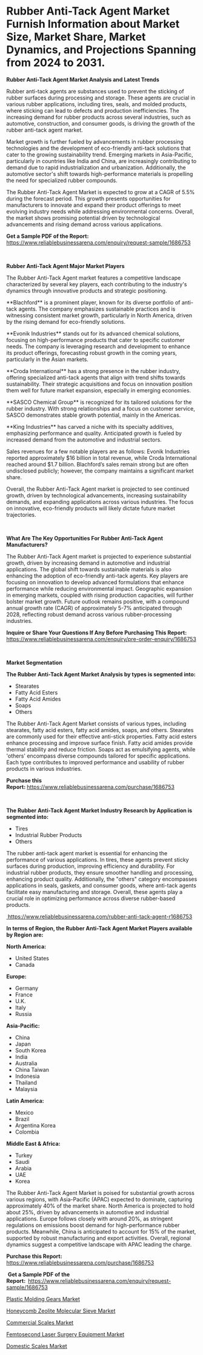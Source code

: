 <p><h1>Rubber Anti-Tack Agent Market Furnish Information about Market Size, Market Share, Market Dynamics, and Projections Spanning from 2024 to 2031.</h1></p><p><strong>Rubber Anti-Tack Agent Market Analysis and Latest Trends</strong></p>
<p><p>Rubber anti-tack agents are substances used to prevent the sticking of rubber surfaces during processing and storage. These agents are crucial in various rubber applications, including tires, seals, and molded products, where sticking can lead to defects and production inefficiencies. The increasing demand for rubber products across several industries, such as automotive, construction, and consumer goods, is driving the growth of the rubber anti-tack agent market.</p><p>Market growth is further fueled by advancements in rubber processing technologies and the development of eco-friendly anti-tack solutions that cater to the growing sustainability trend. Emerging markets in Asia-Pacific, particularly in countries like India and China, are increasingly contributing to demand due to rapid industrialization and urbanization. Additionally, the automotive sector's shift towards high-performance materials is propelling the need for specialized rubber compounds.</p><p>The Rubber Anti-Tack Agent Market is expected to grow at a CAGR of 5.5% during the forecast period. This growth presents opportunities for manufacturers to innovate and expand their product offerings to meet evolving industry needs while addressing environmental concerns. Overall, the market shows promising potential driven by technological advancements and rising demand across various applications.</p></p>
<p><strong>Get a Sample PDF of the Report:&nbsp;</strong> <a href="https://www.reliablebusinessarena.com/enquiry/request-sample/1686753?utm_campaign=1174&utm_medium=2&utm_source=Github&utm_content=ia&utm_term=16102024&utm_id=rubber-anti-tack-agent">https://www.reliablebusinessarena.com/enquiry/request-sample/1686753</a></p>
<p>&nbsp;</p>
<p><strong>Rubber Anti-Tack Agent Major Market Players</strong></p>
<p><p>The Rubber Anti-Tack Agent market features a competitive landscape characterized by several key players, each contributing to the industry's dynamics through innovative products and strategic positioning.</p><p>**Blachford** is a prominent player, known for its diverse portfolio of anti-tack agents. The company emphasizes sustainable practices and is witnessing consistent market growth, particularly in North America, driven by the rising demand for eco-friendly solutions.</p><p>**Evonik Industries** stands out for its advanced chemical solutions, focusing on high-performance products that cater to specific customer needs. The company is leveraging research and development to enhance its product offerings, forecasting robust growth in the coming years, particularly in the Asian markets.</p><p>**Croda International** has a strong presence in the rubber industry, offering specialized anti-tack agents that align with trend shifts towards sustainability. Their strategic acquisitions and focus on innovation position them well for future market expansion, especially in emerging economies.</p><p>**SASCO Chemical Group** is recognized for its tailored solutions for the rubber industry. With strong relationships and a focus on customer service, SASCO demonstrates stable growth potential, mainly in the Americas.</p><p>**King Industries** has carved a niche with its specialty additives, emphasizing performance and quality. Anticipated growth is fueled by increased demand from the automotive and industrial sectors.</p><p>Sales revenues for a few notable players are as follows: Evonik Industries reported approximately $16 billion in total revenue, while Croda International reached around $1.7 billion. Blachford’s sales remain strong but are often undisclosed publicly; however, the company maintains a significant market share.</p><p>Overall, the Rubber Anti-Tack Agent market is projected to see continued growth, driven by technological advancements, increasing sustainability demands, and expanding applications across various industries. The focus on innovative, eco-friendly products will likely dictate future market trajectories.</p></p>
<p>&nbsp;</p>
<p><strong>What Are The Key Opportunities For Rubber Anti-Tack Agent Manufacturers?</strong></p>
<p><p>The Rubber Anti-Tack Agent market is projected to experience substantial growth, driven by increasing demand in automotive and industrial applications. The global shift towards sustainable materials is also enhancing the adoption of eco-friendly anti-tack agents. Key players are focusing on innovation to develop advanced formulations that enhance performance while reducing environmental impact. Geographic expansion in emerging markets, coupled with rising production capacities, will further bolster market growth. Future outlook remains positive, with a compound annual growth rate (CAGR) of approximately 5-7% anticipated through 2028, reflecting robust demand across various rubber-processing industries.</p></p>
<p><strong>Inquire or Share Your Questions If Any Before Purchasing This Report:</strong> <a href="https://www.reliablebusinessarena.com/enquiry/pre-order-enquiry/1686753?utm_campaign=1174&utm_medium=2&utm_source=Github&utm_content=ia&utm_term=16102024&utm_id=rubber-anti-tack-agent">https://www.reliablebusinessarena.com/enquiry/pre-order-enquiry/1686753</a></p>
<p>&nbsp;</p>
<p><strong>Market Segmentation</strong></p>
<p><strong>The Rubber Anti-Tack Agent Market Analysis by types is segmented into:</strong></p>
<p><ul><li>Stearates</li><li>Fatty Acid Esters</li><li>Fatty Acid Amides</li><li>Soaps</li><li>Others</li></ul></p>
<p><p>The Rubber Anti-Tack Agent Market consists of various types, including stearates, fatty acid esters, fatty acid amides, soaps, and others. Stearates are commonly used for their effective anti-stick properties. Fatty acid esters enhance processing and improve surface finish. Fatty acid amides provide thermal stability and reduce friction. Soaps act as emulsifying agents, while 'others' encompass diverse compounds tailored for specific applications. Each type contributes to improved performance and usability of rubber products in various industries.</p></p>
<p><strong>Purchase this Report:&nbsp;</strong><a href="https://www.reliablebusinessarena.com/purchase/1686753?utm_campaign=1174&utm_medium=2&utm_source=Github&utm_content=ia&utm_term=16102024&utm_id=rubber-anti-tack-agent">https://www.reliablebusinessarena.com/purchase/1686753</a></p>
<p>&nbsp;</p>
<p><strong>The Rubber Anti-Tack Agent Market Industry Research by Application is segmented into:</strong></p>
<p><ul><li>Tires</li><li>Industrial Rubber Products</li><li>Others</li></ul></p>
<p><p>The rubber anti-tack agent market is essential for enhancing the performance of various applications. In tires, these agents prevent sticky surfaces during production, improving efficiency and durability. For industrial rubber products, they ensure smoother handling and processing, enhancing product quality. Additionally, the "others" category encompasses applications in seals, gaskets, and consumer goods, where anti-tack agents facilitate easy manufacturing and storage. Overall, these agents play a crucial role in optimizing performance across diverse rubber-based products.</p></p>
<p><a href="https://www.reliablebusinessarena.com/rubber-anti-tack-agent-r1686753?utm_campaign=1174&utm_medium=2&utm_source=Github&utm_content=ia&utm_term=16102024&utm_id=rubber-anti-tack-agent">&nbsp;https://www.reliablebusinessarena.com/rubber-anti-tack-agent-r1686753</a></p>
<p><strong>In terms of Region, the Rubber Anti-Tack Agent Market Players available by Region are:</strong></p>
<p>
    <p> <strong> North America: </strong>
        <ul>
            <li>United States</li>
            <li>Canada</li>
        </ul>
        </p> 
    <p> <strong> Europe: </strong>
        <ul>
            <li>Germany</li>
            <li>France</li>
            <li>U.K.</li>
            <li>Italy</li>
            <li>Russia</li>
        </ul>
        </p> 
    <p> <strong> Asia-Pacific: </strong>
        <ul>
            <li>China</li>
            <li>Japan</li>
            <li>South Korea</li>
            <li>India</li>
            <li>Australia</li>
            <li>China Taiwan</li>
            <li>Indonesia</li>
            <li>Thailand</li>
            <li>Malaysia</li>
        </ul>
        </p> 
    <p> <strong> Latin America: </strong>
        <ul>
            <li>Mexico</li>
            <li>Brazil</li>
            <li>Argentina Korea</li>
            <li>Colombia</li>
        </ul>
        </p> 
    <p> <strong> Middle East & Africa: </strong>
        <ul>
            <li>Turkey</li>
            <li>Saudi</li>
            <li>Arabia</li>
            <li>UAE</li>
            <li>Korea</li>
        </ul>
    </p>
    </p>
<p><p>The Rubber Anti-Tack Agent Market is poised for substantial growth across various regions, with Asia-Pacific (APAC) expected to dominate, capturing approximately 40% of the market share. North America is projected to hold about 25%, driven by advancements in automotive and industrial applications. Europe follows closely with around 20%, as stringent regulations on emissions boost demand for high-performance rubber products. Meanwhile, China is anticipated to account for 15% of the market, supported by robust manufacturing and export activities. Overall, regional dynamics suggest a competitive landscape with APAC leading the charge.</p></p>
<p><strong>Purchase this Report: </strong><a href="https://www.reliablebusinessarena.com/purchase/1686753?utm_campaign=1174&utm_medium=2&utm_source=Github&utm_content=ia&utm_term=16102024&utm_id=rubber-anti-tack-agent">https://www.reliablebusinessarena.com/purchase/1686753</a></p>
<p>&nbsp;<strong>Get a Sample PDF of the Report:&nbsp;&nbsp;</strong><a href="https://www.reliablebusinessarena.com/enquiry/request-sample/1686753?utm_campaign=1174&utm_medium=2&utm_source=Github&utm_content=ia&utm_term=16102024&utm_id=rubber-anti-tack-agent">https://www.reliablebusinessarena.com/enquiry/request-sample/1686753</a></p>
<p><strong></strong></p>
<p><p><a href="https://www.linkedin.com/pulse/comprehensive-plastic-molding-gears-market-report-segmentation-jlb9f?trk=public_post_embed_feed-article-content&utm_campaign=1174&utm_medium=2&utm_source=Github&utm_content=ia&utm_term=16102024&utm_id=rubber-anti-tack-agent">Plastic Molding Gears Market</a></p><p><a href="https://www.linkedin.com/pulse/honeycomb-zeolite-molecular-sieve-market-ecosystem-competitive-wu9gf?trk=public_post_embed_feed-article-content&utm_campaign=1174&utm_medium=2&utm_source=Github&utm_content=ia&utm_term=16102024&utm_id=rubber-anti-tack-agent">Honeycomb Zeolite Molecular Sieve Market</a></p><p><a href="https://github.com/ofeliap0codgers/Market-Research-Report-List-1/blob/main/commercial-scales-market.md?utm_campaign=1174&utm_medium=2&utm_source=Github&utm_content=ia&utm_term=16102024&utm_id=rubber-anti-tack-agent">Commercial Scales Market</a></p><p><a href="https://www.linkedin.com/pulse/femtosecond-laser-surgery-equipment-market-trends-growth-outlook-txaof?utm_campaign=1174&utm_medium=2&utm_source=Github&utm_content=ia&utm_term=16102024&utm_id=rubber-anti-tack-agent">Femtosecond Laser Surgery Equipment Market</a></p><p><a href="https://github.com/jerrodkho/Market-Research-Report-List-1/blob/main/domestic-scales-market.md?utm_campaign=1174&utm_medium=2&utm_source=Github&utm_content=ia&utm_term=16102024&utm_id=rubber-anti-tack-agent">Domestic Scales Market</a></p></p>